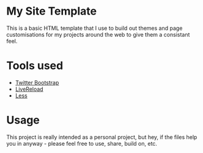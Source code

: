 My Site Template
==================
This is a basic HTML template that I use to build out themes and page customisations for my projects around the web to give them a consistant feel.

Tools used
=============
* [Twitter Bootstrap](http://twitter.github.com/bootstrap/)
* [LiveReload](http://livereload.com/)
* [Less](http://lesscss.org/)

Usage
===========
This project is really intended as a personal project, but hey, if the files help you in anyway - please feel free to use, share, build on, etc.
